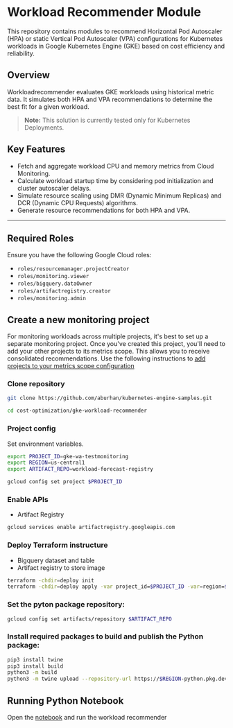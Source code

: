 # Workload Recommender Module

This repository contains modules to recommend Horizontal Pod Autoscaler
(HPA) or static Vertical Pod Autoscaler (VPA) configurations for Kubernetes
workloads in Google Kubernetes Engine (GKE) based on cost efficiency and
reliability.

## Overview

Workloadrecommender evaluates GKE workloads using historical metric data. It
simulates both HPA and VPA recommendations to determine the best fit for
a given workload.

> **Note:** This solution is currently tested only for Kubernetes
> Deployments.

## Key Features

-   Fetch and aggregate workload CPU and memory metrics from Cloud
    Monitoring.
-   Calculate workload startup time by considering pod initialization and
    cluster autoscaler delays.
-   Simulate resource scaling using DMR (Dynamic Minimum Replicas) and DCR
    (Dynamic CPU Requests) algorithms.
-   Generate resource recommendations for both HPA and VPA.

---

## Required Roles

Ensure you have the following Google Cloud roles:

-   `roles/resourcemanager.projectCreator`
-   `roles/monitoring.viewer`
-   `roles/bigquery.dataOwner`
-   `roles/artifactregistry.creator`
-   `roles/monitoring.admin`

## Create a new monitoring project

For monitoring workloads across multiple projects, it's best to set up a separate
monitoring project. Once you've created this project, you'll need to add your
other projects to its metrics scope. This allows you to receive consolidated
recommendations. Use the following instructions to
[add projects to your metrics scope configuration](https://cloud.google.com/monitoring/settings/multiple-projects)

### Clone repository

```sh
git clone https://github.com/aburhan/kubernetes-engine-samples.git

cd cost-optimization/gke-workload-recommender
```

### Project config

Set environment variables.

```sh
export PROJECT_ID=gke-wa-testmonitoring
export REGION=us-central1
export ARTIFACT_REPO=workload-forecast-registry

gcloud config set project $PROJECT_ID
```

### Enable APIs

- Artifact Registry

```sh
gcloud services enable artifactregistry.googleapis.com
```

### Deploy Terraform instructure

- Bigquery dataset and table
- Artifact registry to store image

```sh
terraform -chdir=deploy init
terraform -chdir=deploy apply -var project_id=$PROJECT_ID -var=region=$REGION -var artifact_registry_id=$ARTIFACT_REPO
```

### Set the pyton package repository:

```sh
gcloud config set artifacts/repository $ARTIFACT_REPO
```

### Install required packages to build and publish the Python package:

```sh
pip3 install twine
pip3 install build
python3 -m build
python3 -m twine upload --repository-url https://$REGION-python.pkg.dev/$PROJECT_ID/$ARTIFACT_REPO/ dist/*
```

## Running Python Notebook

Open the [notebook](https://github.com/aburhan/kubernetes-engine-samples/blob/workloadrecommender/cost-optimization/gke-workload-recommender/docs/workloadrecommender_notebook.ipynb) and run the workload recommender
